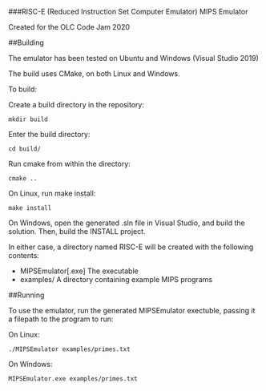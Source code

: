 ###RISC-E (Reduced Instruction Set Computer Emulator) MIPS Emulator

Created for the OLC Code Jam 2020

##Building

The emulator has been tested on Ubuntu and Windows (Visual Studio 2019)

The build uses CMake, on both Linux and Windows.

To build:

Create a build directory in the repository:

```
mkdir build
``` 

Enter the build directory:

```
cd build/
```

Run cmake from within the directory:

```
cmake ..
```

On Linux, run make install:

```
make install
```

On Windows, open the generated .sln file in Visual Studio, and build the solution. Then, build the INSTALL project.


In either case, a directory named RISC-E will be created with the following contents:
- MIPSEmulator[.exe]
	The executable
- examples/
	A directory containing example MIPS programs

##Running

To use the emulator, run the generated MIPSEmulator exectuble, passing it a filepath to the program to run:

On Linux:
```
./MIPSEmulator examples/primes.txt
```

On Windows:
```
MIPSEmulator.exe examples/primes.txt
```
